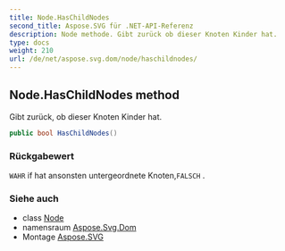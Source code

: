 ```yaml
---
title: Node.HasChildNodes
second_title: Aspose.SVG für .NET-API-Referenz
description: Node methode. Gibt zurück ob dieser Knoten Kinder hat.
type: docs
weight: 210
url: /de/net/aspose.svg.dom/node/haschildnodes/
---
```

## Node.HasChildNodes method

Gibt zurück, ob dieser Knoten Kinder hat.

```csharp
public bool HasChildNodes()
```

### Rückgabewert

`WAHR` if hat ansonsten untergeordnete Knoten,`FALSCH` .

### Siehe auch

* class [Node](../)
* namensraum [Aspose.Svg.Dom](../../node/)
* Montage [Aspose.SVG](../../../)


